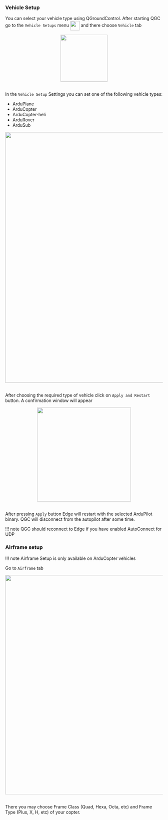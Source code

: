 ### Vehicle Setup

You can select your vehicle type using QGroundControl.
After starting QGC go to the `Vehicle Setups` menu <img src="../../img/qgc/vehicle_setup_menu.png" style="width:30px; vertical-align: middle">  and there choose `Vehicle` tab

<div style="text-align: center;"><img src="../../img/qgc/vehicle_setup_button.png" style="width: 150px;"></div><br>

In the `Vehicle Setup` Settings you can set one of the following vehicle types:

* ArduPlane
* ArduCopter
* ArduCopter-heli
* ArduRover
* ArduSub

<div style="text-align: center;"><img src="../../img/qgc/vehicle_selector.png" style="width: 800px;"></div><br>

After choosing the required type of vehicle click on `Apply and Restart` button. A confirmation window will appear

<div style="text-align: center;"><img src="../../img/qgc/apply_restart_button.png" style="width: 300px;"></div><br>

After pressing `Apply` button Edge will restart with the selected ArduPilot binary. QGC will
disconnect from the autopilot after some time.

!!! note
    QGC should reconnect to Edge if you have enabled AutoConnect for UDP

### Airframe setup

!!! note
    Airframe Setup is only available on ArduCopter vehicles

Go to `Airframe` tab

<div style="text-align: center;"><img src="../../img/qgc/airframe_setup.png" style="width: 700px;"></div><br>

There you may choose Frame Class (Quad, Hexa, Octa, etc) and Frame Type (Plus, X, H, etc) of your copter.
